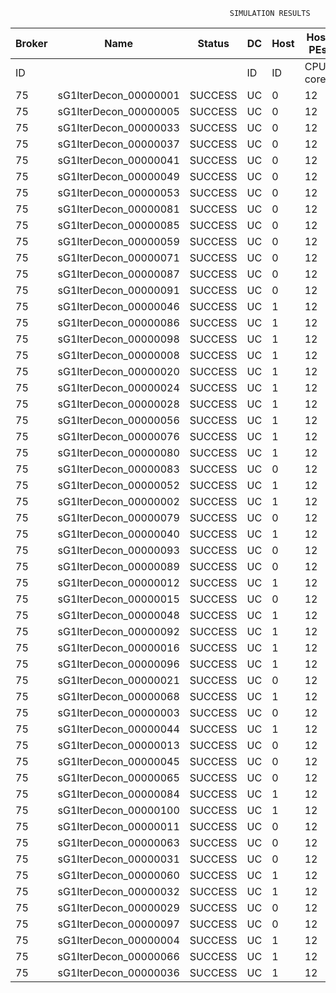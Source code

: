 

                                                     SIMULATION RESULTS

|Broker|         Name         | Status|  DC  |Host|Host PEs |VM|   VM PEs|   VM MIPS|ActivityLen|StartTime|FinishTime|ExecTime
|------|----------------------|-------|------|----|---------|--|---------|----------|-----------|---------|----------|--------
|    ID|                      |       |    ID|  ID|CPU cores|ID|CPU cores|        MI|         MI|  Seconds|   Seconds| Seconds
|    75| sG1IterDecon_00000001|SUCCESS|    UC|   0|       12|300|        2|    1000.0|      56150|  84272.2|   84975.4|   703.1
|    75| sG1IterDecon_00000005|SUCCESS|    UC|   0|       12|300|        2|    1000.0|      56150|  84272.2|   84975.4|   703.1
|    75| sG1IterDecon_00000033|SUCCESS|    UC|   0|       12|300|        2|    1000.0|      56150|  84272.2|   84975.4|   703.1
|    75| sG1IterDecon_00000037|SUCCESS|    UC|   0|       12|300|        2|    1000.0|      56150|  84272.2|   84975.4|   703.1
|    75| sG1IterDecon_00000041|SUCCESS|    UC|   0|       12|300|        2|    1000.0|      56150|  84272.2|   84975.4|   703.1
|    75| sG1IterDecon_00000049|SUCCESS|    UC|   0|       12|300|        2|    1000.0|      56150|  84272.2|   84975.4|   703.1
|    75| sG1IterDecon_00000053|SUCCESS|    UC|   0|       12|300|        2|    1000.0|      56150|  84272.2|   84975.4|   703.1
|    75| sG1IterDecon_00000081|SUCCESS|    UC|   0|       12|300|        2|    1000.0|      56150|  84272.2|   84975.4|   703.1
|    75| sG1IterDecon_00000085|SUCCESS|    UC|   0|       12|300|        2|    1000.0|      56150|  84272.2|   84975.4|   703.1
|    75| sG1IterDecon_00000059|SUCCESS|    UC|   0|       12|302|        2|    1000.0|      56150|  84272.2|   84975.4|   703.1
|    75| sG1IterDecon_00000071|SUCCESS|    UC|   0|       12|302|        2|    1000.0|      56150|  84272.2|   84975.4|   703.1
|    75| sG1IterDecon_00000087|SUCCESS|    UC|   0|       12|302|        2|    1000.0|      56150|  84272.2|   84975.4|   703.1
|    75| sG1IterDecon_00000091|SUCCESS|    UC|   0|       12|302|        2|    1000.0|      56150|  84272.2|   84975.4|   703.1
|    75| sG1IterDecon_00000046|SUCCESS|    UC|   1|       12|301|        2|    1000.0|      56150|  84272.2|   84975.4|   703.1
|    75| sG1IterDecon_00000086|SUCCESS|    UC|   1|       12|301|        2|    1000.0|      56150|  84272.2|   84975.4|   703.1
|    75| sG1IterDecon_00000098|SUCCESS|    UC|   1|       12|301|        2|    1000.0|      56150|  84272.2|   84975.4|   703.1
|    75| sG1IterDecon_00000008|SUCCESS|    UC|   1|       12|303|        2|    1000.0|      56150|  84272.2|   84975.4|   703.1
|    75| sG1IterDecon_00000020|SUCCESS|    UC|   1|       12|303|        2|    1000.0|      56150|  84272.2|   84975.4|   703.1
|    75| sG1IterDecon_00000024|SUCCESS|    UC|   1|       12|303|        2|    1000.0|      56150|  84272.2|   84975.4|   703.1
|    75| sG1IterDecon_00000028|SUCCESS|    UC|   1|       12|303|        2|    1000.0|      56150|  84272.2|   84975.4|   703.1
|    75| sG1IterDecon_00000056|SUCCESS|    UC|   1|       12|303|        2|    1000.0|      56150|  84272.2|   84975.4|   703.1
|    75| sG1IterDecon_00000076|SUCCESS|    UC|   1|       12|303|        2|    1000.0|      56150|  84272.2|   84975.4|   703.1
|    75| sG1IterDecon_00000080|SUCCESS|    UC|   1|       12|303|        2|    1000.0|      56150|  84272.2|   84975.4|   703.1
|    75| sG1IterDecon_00000083|SUCCESS|    UC|   0|       12|302|        2|    1000.0|      59381|  84272.2|   85009.5|   737.3
|    75| sG1IterDecon_00000052|SUCCESS|    UC|   1|       12|303|        2|    1000.0|      61375|  84272.2|   85022.6|   750.3
|    75| sG1IterDecon_00000002|SUCCESS|    UC|   1|       12|301|        2|    1000.0|      60450|  84272.2|   85023.5|   751.3
|    75| sG1IterDecon_00000079|SUCCESS|    UC|   0|       12|302|        2|    1000.0|      83667|  84272.2|   85252.4|   980.2
|    75| sG1IterDecon_00000040|SUCCESS|    UC|   1|       12|303|        2|    1000.0|      91200|  84272.2|   85277.6|  1005.4
|    75| sG1IterDecon_00000093|SUCCESS|    UC|   0|       12|300|        2|    1000.0|      96311|  84272.2|   85297.0|  1024.8
|    75| sG1IterDecon_00000089|SUCCESS|    UC|   0|       12|300|        2|    1000.0|     115702|  84272.2|   85442.9|  1170.7
|    75| sG1IterDecon_00000012|SUCCESS|    UC|   1|       12|303|        2|    1000.0|     117306|  84272.2|   85486.6|  1214.4
|    75| sG1IterDecon_00000015|SUCCESS|    UC|   0|       12|302|        2|    1000.0|     115126|  84272.2|   85552.3|  1280.1
|    75| sG1IterDecon_00000048|SUCCESS|    UC|   1|       12|303|        2|    1000.0|     131219|  84272.2|   85591.3|  1319.1
|    75| sG1IterDecon_00000092|SUCCESS|    UC|   1|       12|303|        2|    1000.0|     135995|  84272.2|   85625.0|  1352.8
|    75| sG1IterDecon_00000016|SUCCESS|    UC|   1|       12|303|        2|    1000.0|     144034|  84272.2|   85677.6|  1405.4
|    75| sG1IterDecon_00000096|SUCCESS|    UC|   1|       12|303|        2|    1000.0|     146964|  84272.2|   85695.3|  1423.1
|    75| sG1IterDecon_00000021|SUCCESS|    UC|   0|       12|300|        2|    1000.0|     156382|  84272.2|   85729.7|  1457.4
|    75| sG1IterDecon_00000068|SUCCESS|    UC|   1|       12|303|        2|    1000.0|     162933|  84272.2|   85783.6|  1511.4
|    75| sG1IterDecon_00000003|SUCCESS|    UC|   0|       12|302|        2|    1000.0|     143490|  84272.2|   85808.0|  1535.8
|    75| sG1IterDecon_00000044|SUCCESS|    UC|   1|       12|303|        2|    1000.0|     168756|  84272.2|   85812.6|  1540.4
|    75| sG1IterDecon_00000013|SUCCESS|    UC|   0|       12|300|        2|    1000.0|     173487|  84272.2|   85841.5|  1569.3
|    75| sG1IterDecon_00000045|SUCCESS|    UC|   0|       12|300|        2|    1000.0|     193935|  84272.2|   85964.8|  1692.6
|    75| sG1IterDecon_00000065|SUCCESS|    UC|   0|       12|300|        2|    1000.0|     195345|  84272.2|   85972.6|  1700.4
|    75| sG1IterDecon_00000084|SUCCESS|    UC|   1|       12|303|        2|    1000.0|     231134|  84272.2|   86093.9|  1821.7
|    75| sG1IterDecon_00000100|SUCCESS|    UC|   1|       12|303|        2|    1000.0|     237950|  84272.2|   86121.1|  1848.9
|    75| sG1IterDecon_00000011|SUCCESS|    UC|   0|       12|302|        2|    1000.0|     182930|  84272.2|   86145.8|  1873.5
|    75| sG1IterDecon_00000063|SUCCESS|    UC|   0|       12|302|        2|    1000.0|     188230|  84272.2|   86188.2|  1916.0
|    75| sG1IterDecon_00000031|SUCCESS|    UC|   0|       12|302|        2|    1000.0|     190673|  84272.2|   86206.6|  1934.4
|    75| sG1IterDecon_00000060|SUCCESS|    UC|   1|       12|303|        2|    1000.0|     265578|  84272.2|   86218.2|  1946.0
|    75| sG1IterDecon_00000032|SUCCESS|    UC|   1|       12|303|        2|    1000.0|     270491|  84272.2|   86233.0|  1960.8
|    75| sG1IterDecon_00000029|SUCCESS|    UC|   0|       12|300|        2|    1000.0|     252025|  84272.2|   86256.1|  1983.9
|    75| sG1IterDecon_00000097|SUCCESS|    UC|   0|       12|300|        2|    1000.0|     274532|  84272.2|   86357.6|  2085.4
|    75| sG1IterDecon_00000004|SUCCESS|    UC|   1|       12|303|        2|    1000.0|     334964|  84272.2|   86394.1|  2121.9
|    75| sG1IterDecon_00000066|SUCCESS|    UC|   1|       12|301|        2|    1000.0|     190704|  84272.2|   86396.1|  2123.9
|    75| sG1IterDecon_00000036|SUCCESS|    UC|   1|       12|303|        2|    1000.0|     337139|  84272.2|   86398.5|  2126.2

